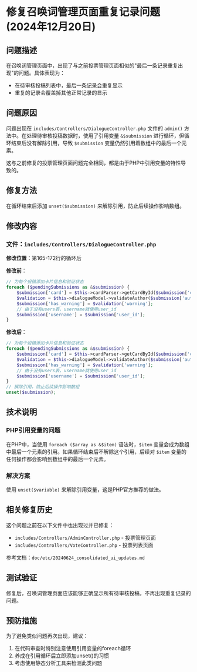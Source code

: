 # 修复召唤词管理页面重复记录问题 (2024年12月20日)

## 问题描述

在召唤词管理页面中，出现了与之前投票管理页面相似的"最后一条记录重复出现"的问题。具体表现为：
- 在待审核投稿列表中，最后一条记录会重复显示
- 重复的记录会覆盖掉其他正常记录的显示

## 问题原因

问题出现在 `includes/Controllers/DialogueController.php` 文件的 `admin()` 方法中。在处理待审核投稿数据时，使用了引用变量 `&$submission` 进行循环，但循环结束后没有解除引用，导致 `$submission` 变量仍然引用着数组中的最后一个元素。

这与之前修复的投票管理页面问题完全相同，都是由于PHP中引用变量的特性导致的。

## 修复方法

在循环结束后添加 `unset($submission)` 来解除引用，防止后续操作影响数组。

## 修改内容

### 文件：`includes/Controllers/DialogueController.php`

**修改位置**：第165-172行的循环后

**修改前**：
```php
// 为每个投稿添加卡片信息和验证状态
foreach ($pendingSubmissions as &$submission) {
    $submission['card'] = $this->cardParser->getCardById($submission['card_id']);
    $validation = $this->dialogueModel->validateAuthor($submission['author_id'], $submission['card_id'], 1);
    $submission['has_warning'] = $validation['warning'];
    // 由于没有users表，username就使用user_id
    $submission['username'] = $submission['user_id'];
}
```

**修改后**：
```php
// 为每个投稿添加卡片信息和验证状态
foreach ($pendingSubmissions as &$submission) {
    $submission['card'] = $this->cardParser->getCardById($submission['card_id']);
    $validation = $this->dialogueModel->validateAuthor($submission['author_id'], $submission['card_id'], 1);
    $submission['has_warning'] = $validation['warning'];
    // 由于没有users表，username就使用user_id
    $submission['username'] = $submission['user_id'];
}
// 解除引用，防止后续操作影响数组
unset($submission);
```

## 技术说明

### PHP引用变量的问题

在PHP中，当使用 `foreach ($array as &$item)` 语法时，`$item` 变量会成为数组中最后一个元素的引用。如果循环结束后不解除这个引用，后续对 `$item` 变量的任何操作都会影响到数组中的最后一个元素。

### 解决方案

使用 `unset($variable)` 来解除引用变量，这是PHP官方推荐的做法。

## 相关修复历史

这个问题之前在以下文件中也出现过并已修复：
- `includes/Controllers/AdminController.php` - 投票管理页面
- `includes/Controllers/VoteController.php` - 投票列表页面

参考文档：`doc/etc/20240624_consolidated_ui_updates.md`

## 测试验证

修复后，召唤词管理页面应该能够正确显示所有待审核投稿，不再出现重复记录的问题。

## 预防措施

为了避免类似问题再次出现，建议：
1. 在代码审查时特别注意使用引用变量的foreach循环
2. 养成在引用循环后立即添加unset()的习惯
3. 考虑使用静态分析工具来检测此类问题

